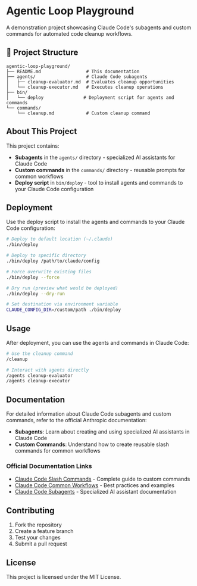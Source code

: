# Agentic Loop Playground

A demonstration project showcasing Claude Code's subagents and custom commands for automated code cleanup workflows.

## 📁 Project Structure

```ascii
agentic-loop-playground/
├── README.md                 # This documentation
├── agents/                   # Claude Code subagents
│   ├── cleanup-evaluator.md  # Evaluates cleanup opportunities
│   └── cleanup-executor.md   # Executes cleanup operations
├── bin/
│   └── deploy               # Deployment script for agents and commands
└── commands/
    └── cleanup.md            # Custom cleanup command
```

## About This Project

This project contains:

- **Subagents** in the `agents/` directory - specialized AI assistants for Claude Code
- **Custom commands** in the `commands/` directory - reusable prompts for common workflows
- **Deploy script** in `bin/deploy` - tool to install agents and commands to your Claude Code configuration

## Deployment

Use the deploy script to install the agents and commands to your Claude Code configuration:

```bash
# Deploy to default location (~/.claude)
./bin/deploy

# Deploy to specific directory
./bin/deploy /path/to/claude/config

# Force overwrite existing files
./bin/deploy --force

# Dry run (preview what would be deployed)
./bin/deploy --dry-run

# Set destination via environment variable
CLAUDE_CONFIG_DIR=/custom/path ./bin/deploy
```

## Usage

After deployment, you can use the agents and commands in Claude Code:

```bash
# Use the cleanup command
/cleanup

# Interact with agents directly
/agents cleanup-evaluator
/agents cleanup-executor
```

## Documentation

For detailed information about Claude Code subagents and custom commands, refer to the official Anthropic documentation:

- **Subagents**: Learn about creating and using specialized AI assistants in Claude Code
- **Custom Commands**: Understand how to create reusable slash commands for common workflows

### Official Documentation Links

- [Claude Code Slash Commands](https://docs.claude.com/en/docs/claude-code/slash-commands) - Complete guide to custom commands
- [Claude Code Common Workflows](https://docs.claude.com/en/docs/claude-code/common-workflows) - Best practices and examples
- [Claude Code Subagents](https://docs.claude.com/en/docs/claude-code/agents) - Specialized AI assistant documentation

## Contributing

1. Fork the repository
2. Create a feature branch
3. Test your changes
4. Submit a pull request

## License

This project is licensed under the MIT License.
